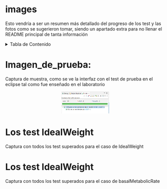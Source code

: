 # images
Esto vendría a ser un resumen más detallado del progreso de los test y las fotos como se sugerieron tomar, siendo un apartado extra para no llenar el README principal  de tanta información

<details>
  <summary>Tabla de Contenido</summary>
    <ol>
      <li><a href="#intro">Imagen_de_prueba:</a></li>
      <li><a href="#desarrollo">Los test IdealWeight</a></li>
      <li><a href="#Basado">Los test IdealWeight</a></li>
    </ol> 
</details>

<a name="intro"></a>
# Imagen_de_prueba:
Captura de muestra, como se ve la interfaz con el test de prueba en el eclipse tal como fue enseñado en el laboratorio
<p align="center">
  <img src="https://github.com/Diegodepab/isa2024-healthcalc/blob/main/Images/Esto_es_una_prueba.png" width="150" title="prueba">
</p>

<a name="desarrollo"></a>
# Los test IdealWeight
Captura con todos los test superados para el caso de IdealWeight


<a name="basado"></a>
# Los test IdealWeight
Captura con todos los test superados para el caso de basalMetabolicRate
